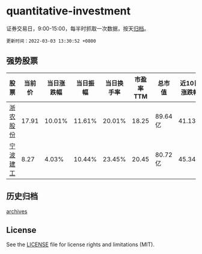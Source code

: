 # quantitative-investment

证券交易日，9:00-15:00，每半时抓取一次数据，按天[归档](archives)。

`更新时间：2022-03-03 13:30:52 +0800`

## 强势股票

|股票|当前价|当日涨跌幅|当日振幅|当日换手率|市盈率TTM|总市值|近10日涨跌幅|
|----|----|----|----|----|----|----|----|
|[浙农股份](https://xueqiu.com/S/SZ002758)|17.91|10.01%|11.61%|20.01%|18.25|89.64亿|41.13%|
|[宁波建工](https://xueqiu.com/S/SH601789)|8.27|4.03%|10.44%|23.45%|20.45|80.72亿|45.34%|

## 历史归档

[archives](archives)

## License

See the [LICENSE](LICENSE) file for license rights and limitations (MIT).